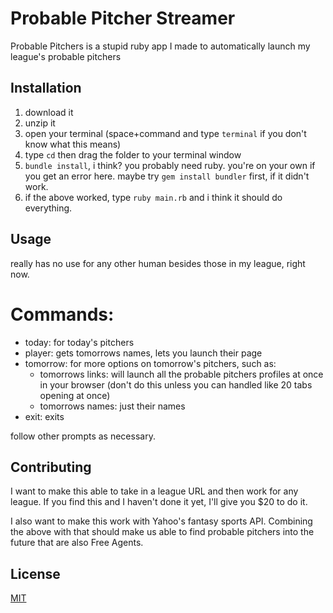 # Probable Pitcher Streamer

Probable Pitchers is a stupid ruby app I made to automatically launch my league's probable pitchers

## Installation

1. download it
1. unzip it
1. open your terminal (space+command and type `terminal` if you don't know what this means)
1. type `cd` then drag the folder to your terminal window 
1. `bundle install`, i think? you probably need ruby. you're on your own if you get an error here. maybe try `gem install bundler` first, if it didn't work. 
1. if the above worked, type `ruby main.rb` and i think it should do everything.

## Usage

really has no use for any other human besides those in my league, right now.

# Commands:
* today: for today's pitchers
* player: gets tomorrows names, lets you launch their page
* tomorrow: for more options on tomorrow's pitchers, such as:
    * tomorrows links: will launch all the probable pitchers profiles at once in your browser (don't do this unless you can handled like 20 tabs opening at once)
    * tomorrows names: just their names
* exit: exits

follow other prompts as necessary.

## Contributing

I want to make this able to take in a league URL and then work for any league. If you find this and I haven't done it yet, I'll give you $20 to do it.

I also want to make this work with Yahoo's fantasy sports API. Combining the above with that should make us able to find probable pitchers into the future that are also Free Agents.

## License
[MIT](https://choosealicense.com/licenses/mit/)
